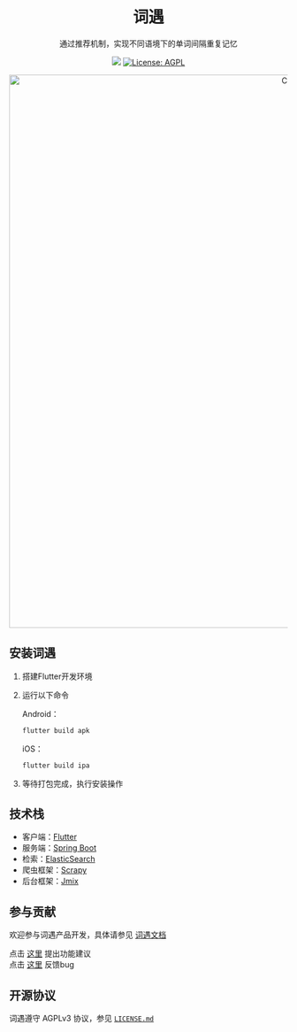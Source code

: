 <h1 align="center" style="border-bottom: none">
    <b>
        词遇<br>
    </b>
</h1>
<p align="center">
通过推荐机制，实现不同语境下的单词间隔重复记忆
</p>

<p align="center">
<a href="https://discord.gg/TSXuzEryAW"><img src="https://img.shields.io/badge/词遇-discord-%235562f6"></a>
<a href="https://opensource.org/licenses/AGPL-3.0"><img src="https://img.shields.io/badge/license-AGPL-brightgreen.svg" alt="License: AGPL"></a>
<p align="center"><img src="https://user-images.githubusercontent.com/65275566/202617413-6c849705-6477-4571-ac18-27eb7f30370b.png" alt="Ciyu" width="1000px" /></p>

## 安装词遇

1. 搭建Flutter开发环境
2. 运行以下命令

    Android：
    ```bash
    flutter build apk 
    ```
    iOS：
    ```bash
    flutter build ipa 
    ```
3. 等待打包完成，执行安装操作


## 技术栈

* 客户端：[Flutter](https://flutter.dev/)
* 服务端：[Spring Boot](https://spring.io/projects/spring-boot)
* 检索：[ElasticSearch](https://www.elastic.co/)
* 爬虫框架：[Scrapy](https://scrapy.org/)
* 后台框架：[Jmix](https://www.jmix.io)

## 参与贡献
欢迎参与词遇产品开发，具体请参见 [词遇文档](https://ciyu.gitbook.io/docs/essential-documentation/contribute-to-ciyu)

点击 [这里](https://github.com/CiyuTeam/Ciyu/issues/new?assignees=&labels=&template=feature_request.yaml&title=%5B功能建议%5D+) 提出功能建议<br/>
点击 [这里](https://github.com/CiyuTeam/Ciyu/issues/new?assignees=&labels=&template=bug_report.yaml&title=%5BBug%5D+) 反馈bug

## 开源协议

词遇遵守 AGPLv3 协议，参见 [`LICENSE.md`](https://github.com/CiyuTeam/Ciyu/blob/main/LICENSE) 
